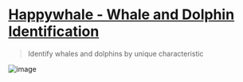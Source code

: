 # [Happywhale - Whale and Dolphin Identification](https://www.kaggle.com/c/happy-whale-and-dolphin)
> Identify whales and dolphins by unique characteristic

![image](https://github.com/awsaf49/happywhale-whale-and-dolphin-identify/assets/36858976/54a1f30b-149b-4897-a0a9-a3b1d3461554)
